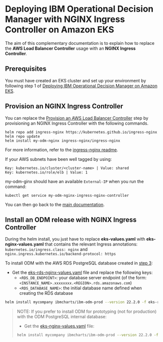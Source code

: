 # Deploying IBM Operational Decision Manager with NGINX Ingress Controller on Amazon EKS

The aim of this complementary documentation is to explain how to replace the **AWS Load Balancer Controller** usage with an **NGINX Ingress Controller**.

## Prerequisites

You must have created an EKS cluster and set up your environment by following step 1 of [Deploying IBM Operational Decision Manager on Amazon EKS](README.md#1-prepare-your-environment-40-min).

## Provision an NGINX Ingress Controller

You can replace the [Provision an AWS Load Balancer Controller](README.md#c-provision-an-aws-load-balancer-controller) step by provisioning an NGINX Ingress Controller with the following commands.

```console
helm repo add ingress-nginx https://kubernetes.github.io/ingress-nginx
helm repo update
helm install my-odm-nginx ingress-nginx/ingress-nginx
```

For more information, refer to the [ingress-nginx readme](https://github.com/kubernetes/ingress-nginx/tree/main/charts/ingress-nginx#install-chart).

If your AWS subnets have been well tagged by using:

```
Key: kubernetes.io/cluster/<cluster-name> | Value: shared
Key: kubernetes.io/role/elb | Value: 1
```

my-odm-ginx should have an available `External-IP` when you run the command:

```console
kubectl get service my-odm-nginx-ingress-nginx-controller
```

You can then go back to the [main documentation](README.md#2-prepare-your-environment-for-the-odm-installation-25-min).

## Install an ODM release with NGINX Ingress Controller

During the helm install, you just have to replace  **eks-values.yaml** with **eks-nginx-values.yaml** that contains the relevant Ingress annotations:
`kubernetes.io/ingress.class: nginx` and `nginx.ingress.kubernetes.io/backend-protocol: https`

To install ODM with the AWS RDS PostgreSQL database created in [step 3](README.md#3-create-an-rds-database-20-min):

- Get the [eks-rds-nginx-values.yaml](./eks-rds-nginx-values.yaml) file and replace the following keys:
  - `<RDS_DB_ENDPOINT>`: your database server endpoint (of the form: `<INSTANCE_NAME>.xxxxxxxx.<REGION>.rds.amazonaws.com`)
  - `<RDS_DATABASE_NAME>`: the initial database name defined when creating the RDS database

```bash
helm install mycompany ibmcharts/ibm-odm-prod --version 22.2.0 -f eks-rds-nginx-values.yaml
```

>NOTE: If you prefer to install ODM for prototyping (not for production) with the ODM PostgreSQL internal database:
>
>- Get the [eks-nginx-values.yaml](./eks-nginx-values.yaml) file:
>
>```bash
>helm install mycompany ibmcharts/ibm-odm-prod --version 22.2.0 -f eks-nginx-values.yaml
>```
